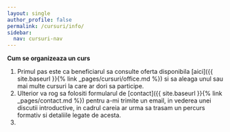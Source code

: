```yaml
---
layout: single
author_profile: false
permalink: /cursuri/info/
sidebar:
  nav: cursuri-nav
---
```

**Cum se organizeaza un curs**

1) Primul pas este ca beneficiarul sa consulte oferta disponibila [aici]({{ site.baseurl }}{% link _pages/cursuri/office.md %}) si sa aleaga unul sau mai multe cursuri la care ar dori sa participe. 
2) Ulterior va rog sa folositi formularul de [contact]({{ site.baseurl }}{% link _pages/contact.md %}) pentru a-mi trimite un email, in vederea unei discutii introductive, in cadrul careia ar urma sa trasam un percurs formativ si detaliile legate de acesta.
3) 
